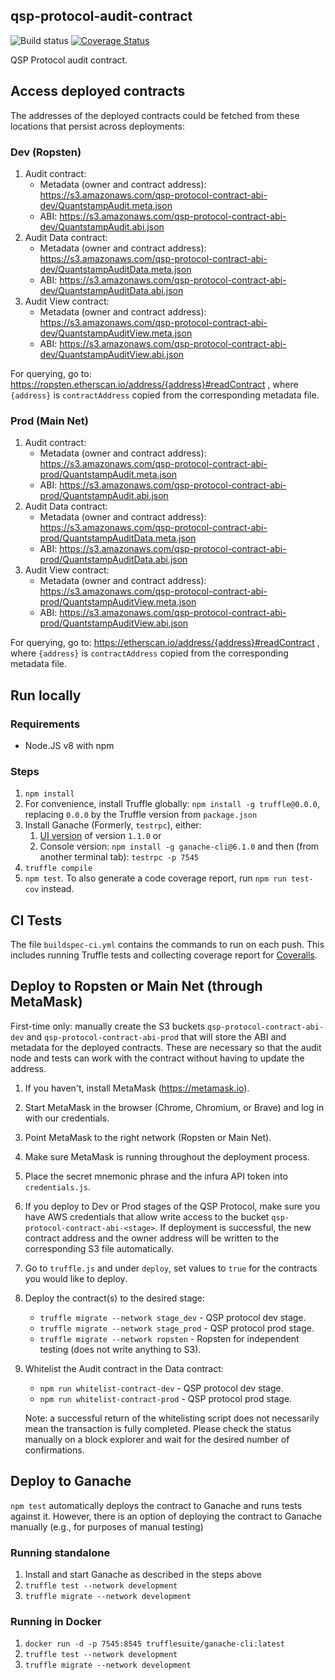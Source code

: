 ## qsp-protocol-audit-contract

![Build status](https://codebuild.us-east-1.amazonaws.com/badges?uuid=eyJlbmNyeXB0ZWREYXRhIjoiZmNQeU81OEExcy8zZS9vdkpWU3NNQUJDNnVYYTRTbHQvaGE4TExaZXhVcnFFWXY3VjdJRGxyU3IrTk9UNTQzMWJJNk5rdThNZEE4SVUxS3h0QkNPZG0wPSIsIml2UGFyYW1ldGVyU3BlYyI6IkhmZUo3c005aHZRdUdjTloiLCJtYXRlcmlhbFNldFNlcmlhbCI6MX0%3D&branch=develop)
[![Coverage Status](https://coveralls.io/repos/github/quantstamp/qsp-protocol-audit-contract/badge.svg?branch=develop&t=kDg4aW)](https://coveralls.io/github/quantstamp/qsp-protocol-audit-contract)

QSP Protocol audit contract.

## Access deployed contracts

The addresses of the deployed contracts could be fetched from these locations that persist across deployments:

### Dev (Ropsten)

1. Audit contract:
    - Metadata (owner and contract address): https://s3.amazonaws.com/qsp-protocol-contract-abi-dev/QuantstampAudit.meta.json
    - ABI: https://s3.amazonaws.com/qsp-protocol-contract-abi-dev/QuantstampAudit.abi.json
1. Audit Data contract:
    - Metadata (owner and contract address): https://s3.amazonaws.com/qsp-protocol-contract-abi-dev/QuantstampAuditData.meta.json
    - ABI: https://s3.amazonaws.com/qsp-protocol-contract-abi-dev/QuantstampAuditData.abi.json
1. Audit View contract:
    - Metadata (owner and contract address): https://s3.amazonaws.com/qsp-protocol-contract-abi-dev/QuantstampAuditView.meta.json
    - ABI: https://s3.amazonaws.com/qsp-protocol-contract-abi-dev/QuantstampAuditView.abi.json

For querying, go to: https://ropsten.etherscan.io/address/{address}#readContract , where `{address}` is `contractAddress` copied from the corresponding metadata file.

### Prod (Main Net)
1. Audit contract:
    - Metadata (owner and contract address): https://s3.amazonaws.com/qsp-protocol-contract-abi-prod/QuantstampAudit.meta.json
    - ABI: https://s3.amazonaws.com/qsp-protocol-contract-abi-prod/QuantstampAudit.abi.json
1. Audit Data contract:
    - Metadata (owner and contract address): https://s3.amazonaws.com/qsp-protocol-contract-abi-prod/QuantstampAuditData.meta.json
    - ABI: https://s3.amazonaws.com/qsp-protocol-contract-abi-prod/QuantstampAuditData.abi.json
1. Audit View contract:
    - Metadata (owner and contract address): https://s3.amazonaws.com/qsp-protocol-contract-abi-prod/QuantstampAuditView.meta.json
    - ABI: https://s3.amazonaws.com/qsp-protocol-contract-abi-prod/QuantstampAuditView.abi.json

For querying, go to: https://etherscan.io/address/{address}#readContract , where `{address}` is `contractAddress` copied from the corresponding metadata file.

## Run locally
### Requirements

* Node.JS v8 with npm

### Steps

1. `npm install`
1. For convenience, install Truffle globally: `npm install -g truffle@0.0.0`, replacing `0.0.0` by the Truffle version from `package.json`
1. Install Ganache (Formerly, `testrpc`), either:
    1. [UI version](http://truffleframework.com/ganache/) of version `1.1.0` or
    1. Console version: `npm install -g ganache-cli@6.1.0` and then (from another terminal tab): `testrpc -p 7545`
1. `truffle compile`
1. `npm test`. To also generate a code coverage report, run `npm run test-cov` instead.

## CI Tests

The file `buildspec-ci.yml` contains the commands to run on each push.
This includes running Truffle tests and collecting coverage report for [Coveralls](https://coveralls.io/github/quantstamp/qsp-protocol-audit-contract).

## Deploy to Ropsten or Main Net (through MetaMask)

First-time only: manually create the S3 buckets `qsp-protocol-contract-abi-dev` and `qsp-protocol-contract-abi-prod` that will store the ABI and metadata for the deployed contracts. These are necessary so that the audit node and tests can work with the contract without having to update the address.

1. If you haven't, install MetaMask (https://metamask.io).
1. Start MetaMask in the browser (Chrome, Chromium, or Brave) and log in with our credentials.
1. Point MetaMask to the right network (Ropsten or Main Net).
1. Make sure MetaMask is running throughout the deployment process.
1. Place the secret mnemonic phrase and the infura API token into `credentials.js`.
1. If you deploy to Dev or Prod stages of the QSP Protocol, make sure you have AWS credentials that allow write access to the bucket `qsp-protocol-contract-abi-<stage>`. If deployment is successful, the new contract address and the owner address will be written to the corresponding S3 file automatically.
1. Go to `truffle.js` and under `deploy`, set values to `true` for the contracts you would like to deploy.
1. Deploy the contract(s) to the desired stage:
    * `truffle migrate --network stage_dev` - QSP protocol dev stage.
    * `truffle migrate --network stage_prod` - QSP protocol prod stage.
    * `truffle migrate --network ropsten` - Ropsten for independent testing (does not write anything to S3).
1. Whitelist the Audit contract in the Data contract:
    * `npm run whitelist-contract-dev` - QSP protocol dev stage.
    * `npm run whitelist-contract-prod` - QSP protocol prod stage.

    Note: a successful return of the whitelisting script does not necessarily mean the transaction is fully completed. Please check
    the status manually on a block explorer and wait for the desired number of confirmations.

## Deploy to Ganache

`npm test` automatically deploys the contract to Ganache and runs tests against it. However, there is an option of deploying the contract to Ganache manually (e.g., for purposes of manual testing)

### Running standalone
1. Install and start Ganache as described in the steps above
1. `truffle test --network development`
1. `truffle migrate --network development`

### Running in Docker
1. `docker run -d -p 7545:8545 trufflesuite/ganache-cli:latest`
1. `truffle test --network development`
1. `truffle migrate --network development`
